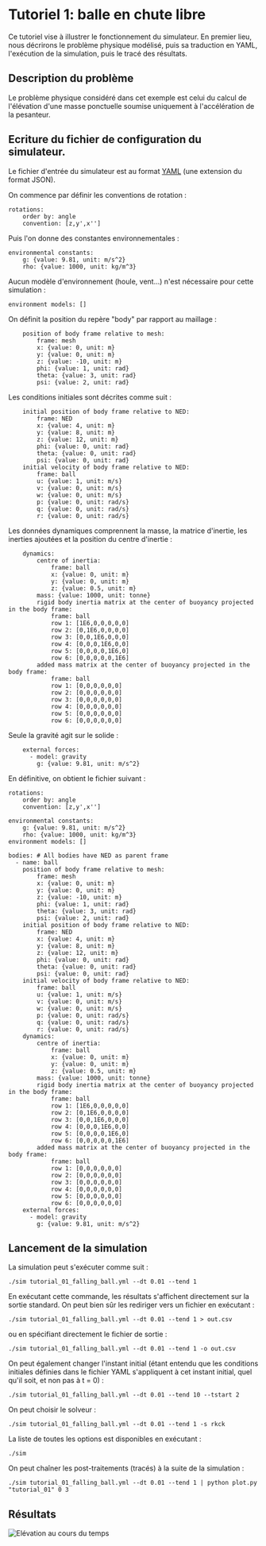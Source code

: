 # Tutoriel 1: balle en chute libre

Ce tutoriel vise à illustrer le fonctionnement du simulateur. En premier lieu,
nous décrirons le problème physique modélisé, puis sa traduction en YAML,
l'exécution de la simulation, puis le tracé des résultats.

## Description du problème
Le problème physique considéré dans cet exemple est celui du calcul de
l'élévation d'une masse ponctuelle soumise uniquement à l'accélération de la
pesanteur.

## Ecriture du fichier de configuration du simulateur.

Le fichier d'entrée du simulateur est au format [YAML](http://www.yaml.org) (une extension du format
JSON).

On commence par définir les conventions de rotation :

~~~~~~~~~~~~~~~~~~~~~~~~~~~~~~~~~~~~~~~~~~ {.yaml}
rotations:
    order by: angle
    convention: [z,y',x'']
~~~~~~~~~~~~~~~~~~~~~~~~~~~~~~~~~~~~~~~~~~

Puis l'on donne des constantes environnementales :

~~~~~~~~~~~~~~~~~~~~~~~~~~~~~~~~~~~~~~~~~~ {.yaml}
environmental constants:
    g: {value: 9.81, unit: m/s^2}
    rho: {value: 1000, unit: kg/m^3}
~~~~~~~~~~~~~~~~~~~~~~~~~~~~~~~~~~~~~~~~~~

Aucun modèle d'environnement (houle, vent...) n'est nécessaire pour cette
simulation :

~~~~~~~~~~~~~~~~~~~~~~~~~~~~~~~~~~~~~~~~~~ {.yaml}
environment models: []
~~~~~~~~~~~~~~~~~~~~~~~~~~~~~~~~~~~~~~~~~~

On définit la position du repère "body" par rapport au maillage :

~~~~~~~~~~~~~~~~~~~~~~~~~~~~~~~~~~~~~~~~~~ {.yaml}
    position of body frame relative to mesh:
        frame: mesh
        x: {value: 0, unit: m}
        y: {value: 0, unit: m}
        z: {value: -10, unit: m}
        phi: {value: 1, unit: rad}
        theta: {value: 3, unit: rad}
        psi: {value: 2, unit: rad}
~~~~~~~~~~~~~~~~~~~~~~~~~~~~~~~~~~~~~~~~~~

Les conditions initiales sont décrites comme suit :

~~~~~~~~~~~~~~~~~~~~~~~~~~~~~~~~~~~~~~~~~~ {.yaml}
    initial position of body frame relative to NED:
        frame: NED
        x: {value: 4, unit: m}
        y: {value: 8, unit: m}
        z: {value: 12, unit: m}
        phi: {value: 0, unit: rad}
        theta: {value: 0, unit: rad}
        psi: {value: 0, unit: rad}
    initial velocity of body frame relative to NED:
        frame: ball
        u: {value: 1, unit: m/s}
        v: {value: 0, unit: m/s}
        w: {value: 0, unit: m/s}
        p: {value: 0, unit: rad/s}
        q: {value: 0, unit: rad/s}
        r: {value: 0, unit: rad/s}
~~~~~~~~~~~~~~~~~~~~~~~~~~~~~~~~~~~~~~~~~~

Les données dynamiques comprennent la masse, la matrice d'inertie, les inerties ajoutées
et la position du centre d'inertie :

~~~~~~~~~~~~~~~~~~~~~~~~~~~~~~~~~~~~~~~~~~ {.yaml}
    dynamics:
        centre of inertia:
            frame: ball
            x: {value: 0, unit: m}
            y: {value: 0, unit: m}
            z: {value: 0.5, unit: m}
        mass: {value: 1000, unit: tonne}
        rigid body inertia matrix at the center of buoyancy projected in the body frame:
            frame: ball
            row 1: [1E6,0,0,0,0,0]
            row 2: [0,1E6,0,0,0,0]
            row 3: [0,0,1E6,0,0,0]
            row 4: [0,0,0,1E6,0,0]
            row 5: [0,0,0,0,1E6,0]
            row 6: [0,0,0,0,0,1E6]
        added mass matrix at the center of buoyancy projected in the body frame:
            frame: ball
            row 1: [0,0,0,0,0,0]
            row 2: [0,0,0,0,0,0]
            row 3: [0,0,0,0,0,0]
            row 4: [0,0,0,0,0,0]
            row 5: [0,0,0,0,0,0]
            row 6: [0,0,0,0,0,0]
~~~~~~~~~~~~~~~~~~~~~~~~~~~~~~~~~~~~~~~~~~

Seule la gravité agit sur le solide :

~~~~~~~~~~~~~~~~~~~~~~~~~~~~~~~~~~~~~~~~~~ {.yaml}
    external forces:
      - model: gravity
        g: {value: 9.81, unit: m/s^2}
~~~~~~~~~~~~~~~~~~~~~~~~~~~~~~~~~~~~~~~~~~

En définitive, on obtient le fichier suivant :

~~~~~~~~~~~~~~~~~~~~~~~~~~~~~~~~~~~~~~~~~~ {.yaml}
rotations:
    order by: angle
    convention: [z,y',x'']

environmental constants:
    g: {value: 9.81, unit: m/s^2}
    rho: {value: 1000, unit: kg/m^3}
environment models: []

bodies: # All bodies have NED as parent frame
  - name: ball
    position of body frame relative to mesh:
        frame: mesh
        x: {value: 0, unit: m}
        y: {value: 0, unit: m}
        z: {value: -10, unit: m}
        phi: {value: 1, unit: rad}
        theta: {value: 3, unit: rad}
        psi: {value: 2, unit: rad}
    initial position of body frame relative to NED:
        frame: NED
        x: {value: 4, unit: m}
        y: {value: 8, unit: m}
        z: {value: 12, unit: m}
        phi: {value: 0, unit: rad}
        theta: {value: 0, unit: rad}
        psi: {value: 0, unit: rad}
    initial velocity of body frame relative to NED:
        frame: ball
        u: {value: 1, unit: m/s}
        v: {value: 0, unit: m/s}
        w: {value: 0, unit: m/s}
        p: {value: 0, unit: rad/s}
        q: {value: 0, unit: rad/s}
        r: {value: 0, unit: rad/s}
    dynamics:
        centre of inertia:
            frame: ball
            x: {value: 0, unit: m}
            y: {value: 0, unit: m}
            z: {value: 0.5, unit: m}
        mass: {value: 1000, unit: tonne}
        rigid body inertia matrix at the center of buoyancy projected in the body frame:
            frame: ball
            row 1: [1E6,0,0,0,0,0]
            row 2: [0,1E6,0,0,0,0]
            row 3: [0,0,1E6,0,0,0]
            row 4: [0,0,0,1E6,0,0]
            row 5: [0,0,0,0,1E6,0]
            row 6: [0,0,0,0,0,1E6]
        added mass matrix at the center of buoyancy projected in the body frame:
            frame: ball
            row 1: [0,0,0,0,0,0]
            row 2: [0,0,0,0,0,0]
            row 3: [0,0,0,0,0,0]
            row 4: [0,0,0,0,0,0]
            row 5: [0,0,0,0,0,0]
            row 6: [0,0,0,0,0,0]
    external forces:
      - model: gravity
        g: {value: 9.81, unit: m/s^2}
~~~~~~~~~~~~~~~~~~~~~~~~~~~~~~~~~~~~~~~~~~

## Lancement de la simulation

La simulation peut s'exécuter comme suit :

~~~~~~~~~~~~~~~~~~~~~~~~~~~~~~~~~~~~~~~~~~ {.bash}
./sim tutorial_01_falling_ball.yml --dt 0.01 --tend 1
~~~~~~~~~~~~~~~~~~~~~~~~~~~~~~~~~~~~~~~~~~

En exécutant cette commande, les résultats s'affichent directement sur la
sortie standard. On peut bien sûr les rediriger vers un fichier en exécutant :

~~~~~~~~~~~~~~~~~~~~~~~~~~~~~~~~~~~~~~~~~~ {.bash}
./sim tutorial_01_falling_ball.yml --dt 0.01 --tend 1 > out.csv
~~~~~~~~~~~~~~~~~~~~~~~~~~~~~~~~~~~~~~~~~~

ou en spécifiant directement le fichier de sortie :

~~~~~~~~~~~~~~~~~~~~~~~~~~~~~~~~~~~~~~~~~~ {.bash}
./sim tutorial_01_falling_ball.yml --dt 0.01 --tend 1 -o out.csv
~~~~~~~~~~~~~~~~~~~~~~~~~~~~~~~~~~~~~~~~~~

On peut également changer l'instant initial (étant entendu que les conditions
initiales définies dans le fichier YAML s'appliquent à cet instant initial,
quel qu'il soit, et non pas à t = 0) :

~~~~~~~~~~~~~~~~~~~~~~~~~~~~~~~~~~~~~~~~~~ {.bash}
./sim tutorial_01_falling_ball.yml --dt 0.01 --tend 10 --tstart 2
~~~~~~~~~~~~~~~~~~~~~~~~~~~~~~~~~~~~~~~~~~

On peut choisir le solveur :

~~~~~~~~~~~~~~~~~~~~~~~~~~~~~~~~~~~~~~~~~~ {.bash}
./sim tutorial_01_falling_ball.yml --dt 0.01 --tend 1 -s rkck
~~~~~~~~~~~~~~~~~~~~~~~~~~~~~~~~~~~~~~~~~~


La liste de toutes les options est disponibles en exécutant :

~~~~~~~~~~~~~~~~~~~~~~~~~~~~~~~~~~~~~~~~~~ {.bash}
./sim
~~~~~~~~~~~~~~~~~~~~~~~~~~~~~~~~~~~~~~~~~~

On peut chaîner les post-traitements (tracés) à la suite de la simulation :

~~~~~~~~~~~~~~~~~~~~~~~~~~~~~~~~~~~~~~~~~~ {.bash}
./sim tutorial_01_falling_ball.yml --dt 0.01 --tend 1 | python plot.py "tutorial_01" 0 3
~~~~~~~~~~~~~~~~~~~~~~~~~~~~~~~~~~~~~~~~~~

## Résultats

![Elévation au cours du temps](images/tutorial_01.svg)
